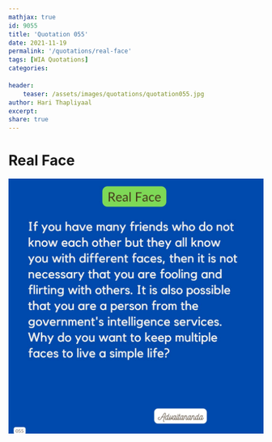 ```yaml
---
mathjax: true
id: 9055
title: 'Quotation 055'
date: 2021-11-19
permalink: '/quotations/real-face'
tags: [WIA Quotations] 
categories: 

header:
    teaser: /assets/images/quotations/quotation055.jpg
author: Hari Thapliyaal 
excerpt:
share: true 
---
```


# Real Face

![Real Face](/assets/images/quotations/quotation055.jpg)
